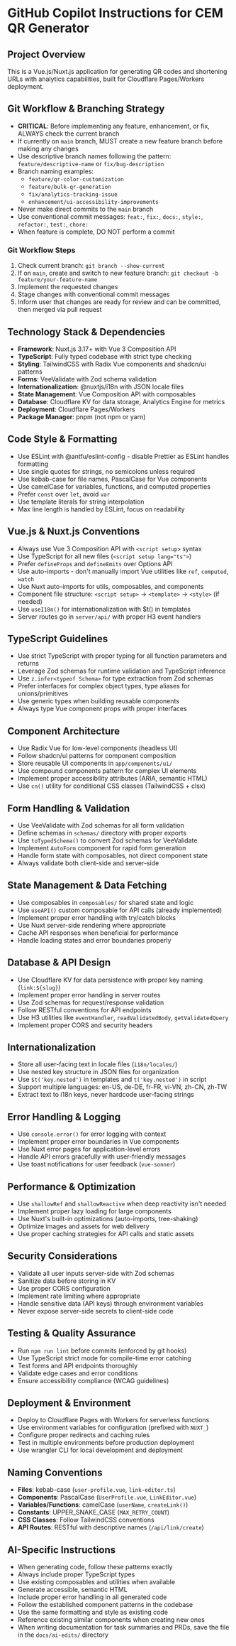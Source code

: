 # GitHub Copilot Instructions for CEM QR Generator

## Project Overview
This is a Vue.js/Nuxt.js application for generating QR codes and shortening URLs with analytics capabilities, built for Cloudflare Pages/Workers deployment.

## Git Workflow & Branching Strategy
- **CRITICAL**: Before implementing any feature, enhancement, or fix, ALWAYS check the current branch
- If currently on `main` branch, MUST create a new feature branch before making any changes
- Use descriptive branch names following the pattern: `feature/descriptive-name` or `fix/bug-description`
- Branch naming examples:
  - `feature/qr-color-customization`
  - `feature/bulk-qr-generation` 
  - `fix/analytics-tracking-issue`
  - `enhancement/ui-accessibility-improvements`
- Never make direct commits to the `main` branch
- Use conventional commit messages: `feat:`, `fix:`, `docs:`, `style:`, `refactor:`, `test:`, `chore:`
- When feature is complete, DO NOT perform a commit

### Git Workflow Steps
1. Check current branch: `git branch --show-current`
2. If on `main`, create and switch to new feature branch: `git checkout -b feature/your-feature-name`
3. Implement the requested changes
4. Stage changes with conventional commit messages
5. Inform user that changes are ready for review and can be committed, then merged via pull request

## Technology Stack & Dependencies
- **Framework**: Nuxt.js 3.17+ with Vue 3 Composition API
- **TypeScript**: Fully typed codebase with strict type checking
- **Styling**: TailwindCSS with Radix Vue components and shadcn/ui patterns
- **Forms**: VeeValidate with Zod schema validation
- **Internationalization**: @nuxtjs/i18n with JSON locale files
- **State Management**: Vue Composition API with composables
- **Database**: Cloudflare KV for data storage, Analytics Engine for metrics
- **Deployment**: Cloudflare Pages/Workers
- **Package Manager**: pnpm (not npm or yarn)

## Code Style & Formatting
- Use ESLint with @antfu/eslint-config - disable Prettier as ESLint handles formatting
- Use single quotes for strings, no semicolons unless required
- Use kebab-case for file names, PascalCase for Vue components
- Use camelCase for variables, functions, and computed properties
- Prefer `const` over `let`, avoid `var`
- Use template literals for string interpolation
- Max line length is handled by ESLint, focus on readability

## Vue.js & Nuxt.js Conventions
- Always use Vue 3 Composition API with `<script setup>` syntax
- Use TypeScript for all new files (`<script setup lang="ts">`)
- Prefer `defineProps` and `defineEmits` over Options API
- Use auto-imports - don't manually import Vue utilities like `ref`, `computed`, `watch`
- Use Nuxt auto-imports for utils, composables, and components
- Component file structure: `<script setup>` → `<template>` → `<style>` (if needed)
- Use `useI18n()` for internationalization with $t() in templates
- Server routes go in `server/api/` with proper H3 event handlers

## TypeScript Guidelines
- Use strict TypeScript with proper typing for all function parameters and returns
- Leverage Zod schemas for runtime validation and TypeScript inference
- Use `z.infer<typeof Schema>` for type extraction from Zod schemas
- Prefer interfaces for complex object types, type aliases for unions/primitives
- Use generic types when building reusable components
- Always type Vue component props with proper interfaces

## Component Architecture
- Use Radix Vue for low-level components (headless UI)
- Follow shadcn/ui patterns for component composition
- Store reusable UI components in `app/components/ui/`
- Use compound components pattern for complex UI elements
- Implement proper accessibility attributes (ARIA, semantic HTML)
- Use `cn()` utility for conditional CSS classes (TailwindCSS + clsx)

## Form Handling & Validation
- Use VeeValidate with Zod schemas for all form validation
- Define schemas in `schemas/` directory with proper exports
- Use `toTypedSchema()` to convert Zod schemas for VeeValidate
- Implement `AutoForm` component for rapid form generation
- Handle form state with composables, not direct component state
- Always validate both client-side and server-side

## State Management & Data Fetching
- Use composables in `composables/` for shared state and logic
- Use `useAPI()` custom composable for API calls (already implemented)
- Implement proper error handling with try/catch blocks
- Use Nuxt server-side rendering where appropriate
- Cache API responses when beneficial for performance
- Handle loading states and error boundaries properly

## Database & API Design
- Use Cloudflare KV for data persistence with proper key naming (`link:${slug}`)
- Implement proper error handling in server routes
- Use Zod schemas for request/response validation
- Follow RESTful conventions for API endpoints
- Use H3 utilities like `eventHandler`, `readValidatedBody`, `getValidatedQuery`
- Implement proper CORS and security headers

## Internationalization
- Store all user-facing text in locale files (`i18n/locales/`)
- Use nested key structure in JSON files for organization
- Use `$t('key.nested')` in templates and `t('key.nested')` in script
- Support multiple languages: en-US, de-DE, fr-FR, vi-VN, zh-CN, zh-TW
- Extract text to i18n keys, never hardcode user-facing strings

## Error Handling & Logging
- Use `console.error()` for error logging with context
- Implement proper error boundaries in Vue components
- Use Nuxt error pages for application-level errors
- Handle API errors gracefully with user-friendly messages
- Use toast notifications for user feedback (`vue-sonner`)

## Performance & Optimization
- Use `shallowRef` and `shallowReactive` when deep reactivity isn't needed
- Implement proper lazy loading for large components
- Use Nuxt's built-in optimizations (auto-imports, tree-shaking)
- Optimize images and assets for web delivery
- Use proper caching strategies for API calls and static assets

## Security Considerations
- Validate all user inputs server-side with Zod schemas
- Sanitize data before storing in KV
- Use proper CORS configuration
- Implement rate limiting where appropriate
- Handle sensitive data (API keys) through environment variables
- Never expose server-side secrets to client-side code

## Testing & Quality Assurance
- Run `npm run lint` before commits (enforced by git hooks)
- Use TypeScript strict mode for compile-time error catching
- Test forms and API endpoints thoroughly
- Validate edge cases and error conditions
- Ensure accessibility compliance (WCAG guidelines)

## Deployment & Environment
- Deploy to Cloudflare Pages with Workers for serverless functions
- Use environment variables for configuration (prefixed with `NUXT_`)
- Configure proper redirects and caching rules
- Test in multiple environments before production deployment
- Use wrangler CLI for local development and deployment

## Naming Conventions
- **Files**: kebab-case (`user-profile.vue`, `link-editor.ts`)
- **Components**: PascalCase (`UserProfile.vue`, `LinkEditor.vue`)
- **Variables/Functions**: camelCase (`userName`, `createLink()`)
- **Constants**: UPPER_SNAKE_CASE (`MAX_RETRY_COUNT`)
- **CSS Classes**: Follow TailwindCSS conventions
- **API Routes**: RESTful with descriptive names (`/api/link/create`)

## AI-Specific Instructions
- When generating code, follow these patterns exactly
- Always include proper TypeScript types
- Use existing composables and utilities when available
- Generate accessible, semantic HTML
- Include proper error handling in all generated code
- Follow the established component patterns in the codebase
- Use the same formatting and style as existing code
- Reference existing similar components when creating new ones
- When writing documentation for task summaries and PRDs, save the file in the `docs/ai-edits/` directory
